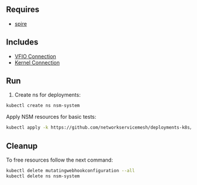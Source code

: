 ## Requires

- [spire](../spire)

## Includes

- [VFIO Connection](../use-cases/Vfio2Noop)
- [Kernel Connection](../use-cases/SriovKernel2Noop)

## Run

1. Create ns for deployments:
```bash
kubectl create ns nsm-system
```

Apply NSM resources for basic tests:
```bash
kubectl apply -k https://github.com/networkservicemesh/deployments-k8s/examples/sriov?ref=126ac695eab7942d984530bb175e675f34330926
```

## Cleanup

To free resources follow the next command:
```bash
kubectl delete mutatingwebhookconfiguration --all
kubectl delete ns nsm-system
```
